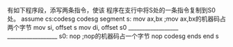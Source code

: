 有如下程序段，添写两条指令，使该 程序在支行中将S处的一条指令复制到S0处。
assume cs:codesg
codesg segment
    s: mov ax,bx                ;mov ax,bx的机器码占两个字节
       mov si, offset s
       mov di, offset s0
       __________________
       __________________
    s0: nop       ;nop的机器码占一个字节
        nop
codesg ends
end s